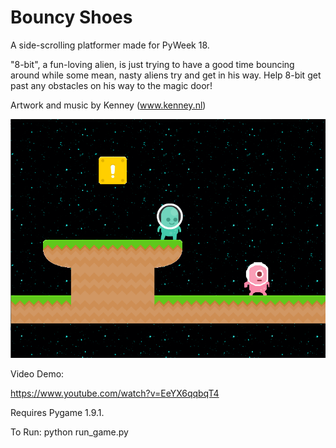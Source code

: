 Bouncy Shoes
============

A side-scrolling platformer made for PyWeek 18. 

"8-bit", a fun-loving alien, is just trying to have a good time bouncing around while some mean, nasty aliens try and get in his way.  Help 8-bit get past any obstacles on his way to the magic door!

Artwork and music by Kenney (www.kenney.nl)

![screenshot](https://raw.githubusercontent.com/justinmeister/bouncy-shoes/master/sreenshot.png)

Video Demo: 

https://www.youtube.com/watch?v=EeYX6qqbqT4

Requires Pygame 1.9.1.

To Run: python run_game.py


